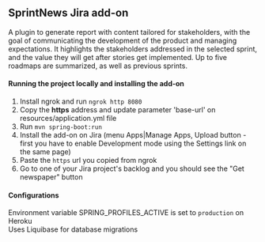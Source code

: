 ## SprintNews Jira add-on
A plugin to generate report with content tailored for stakeholders, with the goal of communicating the development of the product and managing expectations.
It highlights the stakeholders addressed in the selected sprint, and the value they will get after stories 
get implemented. Up to five roadmaps are summarized, as well as previous sprints.

#### Running the project locally and installing the add-on
1. Install ngrok and run `ngrok http 8080`
2. Copy the **https** address and update parameter 'base-url' on resources/application.yml file
3. Run `mvn spring-boot:run`
4. Install the add-on on Jira (menu Apps|Manage Apps, Upload button - first you have to enable Development mode using the Settings link on the same page)
5. Paste the `https` url you copied from ngrok
6. Go to one of your Jira project's backlog and you should see the "Get newspaper" button

#### Configurations
Environment variable SPRING_PROFILES_ACTIVE is set to `production` on Heroku <br>
Uses Liquibase for database migrations <br>
